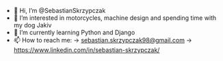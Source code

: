 - 👋 Hi, I’m @SebastianSkrzypczak
- 👀 I’m interested in motorcycles, machine design and spending time with my dog Jakiv
- 🌱 I’m currently learning Python and Django
- 📫 How to reach me:
      -> sebastian.skrzypczak98@gmail.com
      -> https://www.linkedin.com/in/sebastian-skrzypczak/

<!---
SebastianSkrzypczak/SebastianSkrzypczak is a ✨ special ✨ repository because its `README.md` (this file) appears on your GitHub profile.
You can click the Preview link to take a look at your changes.
--->
